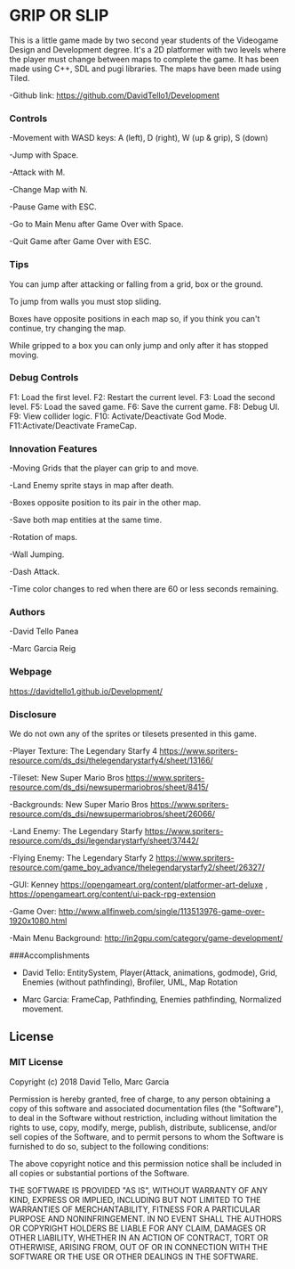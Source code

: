 # GRIP OR SLIP
This is a little game made by two second year students of the Videogame Design and Development degree. It's a 2D platformer with two levels where the player must change between maps to complete the game. It has been made using C++, SDL and pugi libraries. The maps have been made using Tiled.

-Github link:
https://github.com/DavidTello1/Development


### Controls
-Movement with WASD keys: A (left), D (right), W (up & grip), S (down)

-Jump with Space.

-Attack with M.

-Change Map with N.

-Pause Game with ESC.

-Go to Main Menu after Game Over with Space.

-Quit Game after Game Over with ESC.

### Tips
You can jump after attacking or falling from a grid, box or the ground.

To jump from walls you must stop sliding.

Boxes have opposite positions in each map so, if you think you can't continue, try changing the map.

While gripped to a box you can only jump and only after it has stopped moving.


### Debug Controls
F1: Load the first level. F2: Restart the current level. F3: Load the second level. F5: Load the saved game. F6: Save the current game. F8: Debug UI. F9: View collider logic. F10: Activate/Deactivate God Mode. F11:Activate/Deactivate FrameCap.


### Innovation Features
-Moving Grids that the player can grip to and move.

-Land Enemy sprite stays in map after death.

-Boxes opposite position to its pair in the other map.

-Save both map entities at the same time.

-Rotation of maps.

-Wall Jumping.

-Dash Attack.

-Time color changes to red when there are 60 or less seconds remaining.


### Authors
-David Tello Panea

-Marc Garcia Reig


### Webpage
https://davidtello1.github.io/Development/

### Disclosure
We do not own any of the sprites or tilesets presented in this game.

-Player Texture: The Legendary Starfy 4 https://www.spriters-resource.com/ds_dsi/thelegendarystarfy4/sheet/13166/

-Tileset: New Super Mario Bros https://www.spriters-resource.com/ds_dsi/newsupermariobros/sheet/8415/

-Backgrounds: New Super Mario Bros https://www.spriters-resource.com/ds_dsi/newsupermariobros/sheet/26066/

-Land Enemy: The Legendary Starfy https://www.spriters-resource.com/ds_dsi/legendarystarfy/sheet/37442/

-Flying Enemy: The Legendary Starfy 2 https://www.spriters-resource.com/game_boy_advance/thelegendarystarfy2/sheet/26327/

-GUI: Kenney https://opengameart.org/content/platformer-art-deluxe , https://opengameart.org/content/ui-pack-rpg-extension

-Game Over: http://www.allfinweb.com/single/113513976-game-over-1920x1080.html

-Main Menu Background: http://in2gpu.com/category/game-development/

###Accomplishments

- David Tello: EntitySystem, Player(Attack, animations, godmode), Grid, Enemies (without pathfinding), Brofiler, UML, Map Rotation

- Marc Garcia: FrameCap, Pathfinding, Enemies pathfinding, Normalized movement.


## License
### MIT License

Copyright (c) 2018 David Tello, Marc Garcia

Permission is hereby granted, free of charge, to any person obtaining a copy
of this software and associated documentation files (the "Software"), to deal
in the Software without restriction, including without limitation the rights
to use, copy, modify, merge, publish, distribute, sublicense, and/or sell
copies of the Software, and to permit persons to whom the Software is
furnished to do so, subject to the following conditions:

The above copyright notice and this permission notice shall be included in all
copies or substantial portions of the Software.

THE SOFTWARE IS PROVIDED "AS IS", WITHOUT WARRANTY OF ANY KIND, EXPRESS OR
IMPLIED, INCLUDING BUT NOT LIMITED TO THE WARRANTIES OF MERCHANTABILITY,
FITNESS FOR A PARTICULAR PURPOSE AND NONINFRINGEMENT. IN NO EVENT SHALL THE
AUTHORS OR COPYRIGHT HOLDERS BE LIABLE FOR ANY CLAIM, DAMAGES OR OTHER
LIABILITY, WHETHER IN AN ACTION OF CONTRACT, TORT OR OTHERWISE, ARISING FROM,
OUT OF OR IN CONNECTION WITH THE SOFTWARE OR THE USE OR OTHER DEALINGS IN THE
SOFTWARE.
